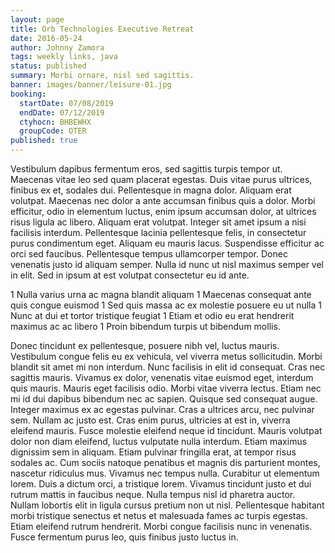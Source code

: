 ```yaml
---
layout: page
title: Orb Technologies Executive Retreat
date: 2016-05-24
author: Johnny Zamora
tags: weekly links, java
status: published
summary: Morbi ornare, nisl sed sagittis.
banner: images/banner/leisure-01.jpg
booking:
  startDate: 07/08/2019
  endDate: 07/12/2019
  ctyhocn: BHBEWHX
  groupCode: OTER
published: true
---
```

Vestibulum dapibus fermentum eros, sed sagittis turpis tempor ut. Maecenas vitae leo sed quam placerat egestas. Duis vitae purus ultrices, finibus ex et, sodales dui. Pellentesque in magna dolor. Aliquam erat volutpat. Maecenas nec dolor a ante accumsan finibus quis a dolor. Morbi efficitur, odio in elementum luctus, enim ipsum accumsan dolor, at ultrices risus ligula ac libero. Aliquam erat volutpat. Integer sit amet ipsum a nisi facilisis interdum. Pellentesque lacinia pellentesque felis, in consectetur purus condimentum eget. Aliquam eu mauris lacus. Suspendisse efficitur ac orci sed faucibus. Pellentesque tempus ullamcorper tempor. Donec venenatis justo id aliquam semper. Nulla id nunc ut nisl maximus semper vel in elit. Sed in ipsum at est volutpat consectetur eu id ante.

1 Nulla varius urna ac magna blandit aliquam
1 Maecenas consequat ante quis congue euismod
1 Sed quis massa ac ex molestie posuere eu ut nulla
1 Nunc at dui et tortor tristique feugiat
1 Etiam et odio eu erat hendrerit maximus ac ac libero
1 Proin bibendum turpis ut bibendum mollis.

Donec tincidunt ex pellentesque, posuere nibh vel, luctus mauris. Vestibulum congue felis eu ex vehicula, vel viverra metus sollicitudin. Morbi blandit sit amet mi non interdum. Nunc facilisis in elit id consequat. Cras nec sagittis mauris. Vivamus ex dolor, venenatis vitae euismod eget, interdum quis mauris. Mauris eget facilisis odio. Morbi vitae viverra lectus. Etiam nec mi id dui dapibus bibendum nec ac sapien. Quisque sed consequat augue. Integer maximus ex ac egestas pulvinar. Cras a ultrices arcu, nec pulvinar sem. Nullam ac justo est. Cras enim purus, ultricies at est in, viverra eleifend mauris. Fusce molestie eleifend neque id tincidunt. Mauris volutpat dolor non diam eleifend, luctus vulputate nulla interdum.
Etiam maximus dignissim sem in aliquam. Etiam pulvinar fringilla erat, at tempor risus sodales ac. Cum sociis natoque penatibus et magnis dis parturient montes, nascetur ridiculus mus. Vivamus nec tempus nulla. Curabitur ut elementum lorem. Duis a dictum orci, a tristique lorem. Vivamus tincidunt justo et dui rutrum mattis in faucibus neque. Nulla tempus nisl id pharetra auctor. Nullam lobortis elit in ligula cursus pretium non ut nisl. Pellentesque habitant morbi tristique senectus et netus et malesuada fames ac turpis egestas. Etiam eleifend rutrum hendrerit. Morbi congue facilisis nunc in venenatis. Fusce fermentum purus leo, quis finibus justo luctus in.
